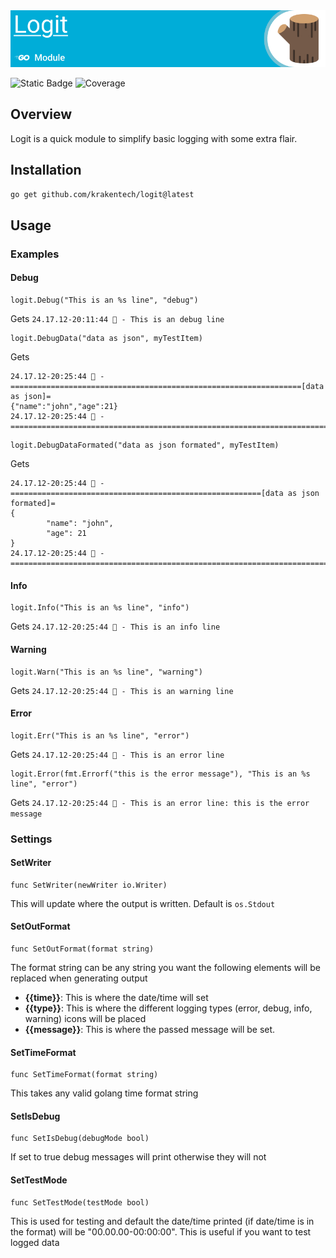 <picture>
    <source media="(prefers-color-scheme: dark)" srcset="./res/readme-topper-dark.jpg" />
    <source media="(prefers-color-scheme: light)" srcset="./res/readme-topper-light.jpg" />
    <img src="./res/readme-topper-light.jpg" />
</picture>

![Static Badge](https://img.shields.io/badge/Release-v1.0.2-green)
![Coverage](https://img.shields.io/badge/Coverage-96.1%25-brightgreen)

## Overview

Logit is a quick module to simplify basic logging with some extra flair.

## Installation

```bash
go get github.com/krakentech/logit@latest
```

## Usage

### Examples

#### Debug

```golang
logit.Debug("This is an %s line", "debug")
```

Gets
```24.17.12-20:11:44 🐛 - This is an debug line```

```golang
logit.DebugData("data as json", myTestItem)
```

Gets
```
24.17.12-20:25:44 🧶 - =================================================================[data as json]=
{"name":"john","age":21}
24.17.12-20:25:44 🧶 - ================================================================================
```

```golang
logit.DebugDataFormated("data as json formated", myTestItem)
```

Gets
```
24.17.12-20:25:44 🧶 - ========================================================[data as json formated]=
{
        "name": "john",
        "age": 21
}
24.17.12-20:25:44 🧶 - ================================================================================

```


#### Info

```golang
logit.Info("This is an %s line", "info")
```

Gets
```24.17.12-20:25:44 🧠 - This is an info line```


#### Warning

```golang
logit.Warn("This is an %s line", "warning")
```

Gets
```24.17.12-20:25:44 🚧 - This is an warning line```

#### Error

```golang
logit.Err("This is an %s line", "error")
```

Gets
```24.17.12-20:25:44 🛑 - This is an error line```

```golang
logit.Error(fmt.Errorf("this is the error message"), "This is an %s line", "error")
```

Gets
```24.17.12-20:25:44 🛑 - This is an error line: this is the error message```


### Settings

#### SetWriter

```golang
func SetWriter(newWriter io.Writer)
```

This will update where the output is written. Default is ```os.Stdout```

#### SetOutFormat
    
```golang
func SetOutFormat(format string) 
```

The format string can be any string you want the following elements will be replaced when generating output

* **{{time}}**: This is where the date/time will set
* **{{type}}**: This is where the different logging types (error, debug, info, warning) icons will be placed
* **{{message}}**: This is where the passed message will be set.

#### SetTimeFormat

```golang
func SetTimeFormat(format string)
```

This takes any valid golang time format string

#### SetIsDebug

```golang
func SetIsDebug(debugMode bool) 
```

If set to true debug messages will print otherwise they will not

#### SetTestMode

```golang
func SetTestMode(testMode bool)
```

This is used for testing and default the date/time printed (if date/time is in the format) will be "00.00.00-00:00:00". This is useful if you want to test logged data

